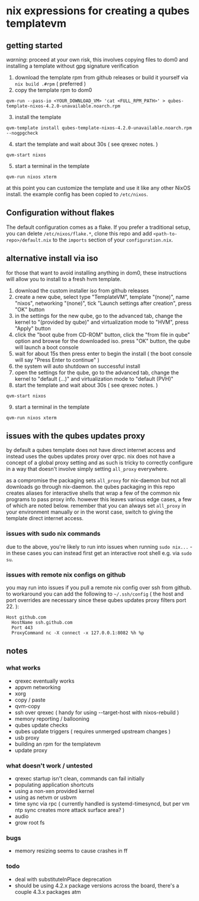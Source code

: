 # nix expressions for creating a qubes templatevm

## getting started

*warning*: proceed at your own risk, this involves copying files to dom0 and installing a template
without gpg signature verification

1. download the template rpm from github releases or build it yourself via `nix build .#rpm` ( preferred )
2. copy the template rpm to dom0
```
qvm-run --pass-io <YOUR_DOWNLOAD_VM> 'cat <FULL_RPM_PATH>' > qubes-template-nixos-4.2.0-unavailable.noarch.rpm
```
3. install the template
```
qvm-template install qubes-template-nixos-4.2.0-unavailable.noarch.rpm --nogpgcheck
```
4. start the template and wait about 30s ( see qrexec notes. )
```
qvm-start nixos
```
5. start a terminal in the template
```
qvm-run nixos xterm
```

at this point you can customize the template and use it like any other NixOS install. the example config has been copied to `/etc/nixos`.

## Configuration without flakes

The default configuration comes as a flake. If you prefer a traditional setup, you can delete
`/etc/nixos/flake.*`, clone this repo and add `<path-to-repo>/default.nix` to the `imports` section
of your `configuration.nix`.

## alternative install via iso

for those that want to avoid installing anything in dom0, these instructions will allow you to install to
a fresh hvm template.

1. download the custom installer iso from github releases
2. create a new qube, select type "TemplateVM", template "(none)", name "nixos", networking "(none)", tick "Launch settings after creation", press "OK" button
3. in the settings for the new qube, go to the advanced tab, change the kernel to "(provided by qube)" and virtualization mode to "HVM", press "Apply" button
4. click the "boot qube from CD-ROM" button, click the "from file in qube" option and browse for the downloaded iso. press "OK" button, the qube will launch a boot console
5. wait for about 15s then press enter to begin the install ( the boot console will say "Press Enter to continue" )
6. the system will auto shutdown on successful install
7. open the settings for the qube, go to the advanced tab, change the kernel to "default (...)" and virtualization mode to "default (PVH)"
8. start the template and wait about 30s ( see qrexec notes. )
```
qvm-start nixos
```
9. start a terminal in the template
```
qvm-run nixos xterm
```

## issues with the qubes updates proxy

by default a qubes template does not have direct internet access and instead uses the qubes updates proxy
over qrpc. nix does not have a concept of a global proxy setting and as such is tricky to correctly 
configure in a way that doesn't involve simply setting `all_proxy` everywhere. 

as a compromise the packaging sets `all_proxy` for nix-daemon but not all downloads go through nix-daemon. the qubes packaging in this repo creates aliases for interactive shells that wrap a few of the common nix programs to pass proxy info. however this leaves various edge cases, a few of which are noted below. remember that you can always set `all_proxy` in your environment manually or in the worst case, switch to giving the template direct internet access.

### issues with sudo nix commands

due to the above, you're likely to run into issues when running `sudo nix...` - in these cases you can instead first get an interactive root shell e.g. via `sudo su`.

### issues with remote nix configs on github

you may run into issues if you pull a remote nix config over ssh from github. to workaround
you can add the following to `~/.ssh/config` ( the host and port overrides are necessary since these
qubes updates proxy filters port 22. ):
```
Host github.com
  HostName ssh.github.com
  Port 443
  ProxyCommand nc -X connect -x 127.0.0.1:8082 %h %p
```

## notes

### what works
- qrexec eventually works
- appvm networking
- xorg
- copy / paste
- qvm-copy
- ssh over qrexec ( handy for using --target-host with nixos-rebuild )
- memory reporting / ballooning
- qubes update checks
- qubes update triggers ( requires unmerged upstream changes )
- usb proxy
- building an rpm for the templatevm
- update proxy

### what doesn't work / untested
- qrexec startup isn't clean, commands can fail initially
- populating application shortcuts
- using a non-xen provided kernel
- using as netvm or usbvm
- time sync via rpc ( currently handled is systemd-timesyncd, but per vm ntp sync creates more attack surface area? )
- audio
- grow root fs

### bugs
- memory resizing seems to cause crashes in ff

### todo
- deal with substituteInPlace deprecation
- should be using 4.2.x package versions across the board, there's a couple 4.3.x packages atm
